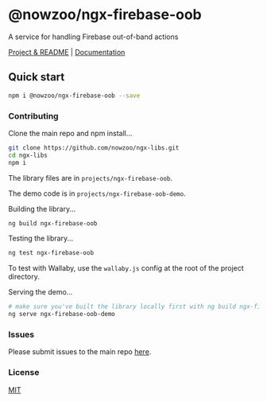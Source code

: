# @nowzoo/ngx-firebase-oob

A service for handling Firebase out-of-band actions

[Project & README](https://github.com/nowzoo/ngx-libs/tree/master/projects/ngx-firebase-oob)
|
[Documentation](https://nowzoo.github.io/ngx-libs/ngx-firebase-oob/docs/)


## Quick start

```bash
npm i @nowzoo/ngx-firebase-oob --save
```



### Contributing

Clone the main repo and npm install...
```bash
git clone https://github.com/nowzoo/ngx-libs.git
cd ngx-libs
npm i
```

The library files are in `projects/ngx-firebase-oob`.

The demo code is in `projects/ngx-firebase-oob-demo`.

Building the library...
```bash
ng build ngx-firebase-oob
```

Testing the library...
```bash
ng test ngx-firebase-oob
```
To test with Wallaby, use the `wallaby.js` config at the root of the project directory.

Serving the demo...
```bash
# make sure you've built the library locally first with ng build ngx-firebase-oob
ng serve ngx-firebase-oob-demo
```

### Issues
Please submit issues to the main repo [here](https://github.com/nowzoo/ngx-libs/issues).

### License
[MIT](https://github.com/nowzoo/ngx-libs/blob/master/projects/ngx-firebase-oob/LICENSE)
